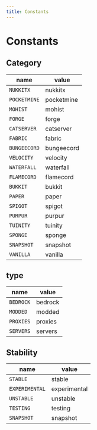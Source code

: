 ```yaml
---
title: Constants
---
```


# Constants

## Category

| name       | value      |
| ---------- | ---------- |
| `NUKKITX`    | nukkitx    |
| `POCKETMINE` | pocketmine |
| `MOHIST`     | mohist     |
| `FORGE`      | forge      |
| `CATSERVER`  | catserver  |
| `FABRIC`     | fabric     |
| `BUNGEECORD` | bungeecord |
| `VELOCITY`   | velocity   |
| `WATERFALL`  | waterfall  |
| `FLAMECORD`  | flamecord  |
| `BUKKIT`     | bukkit     |
| `PAPER`      | paper      |
| `SPIGOT`     | spigot     |
| `PURPUR`     | purpur     |
| `TUINITY`    | tuinity    |
| `SPONGE`     | sponge     |
| `SNAPSHOT`   | snapshot   |
| `VANILLA`    | vanilla    |

## type

| name    | value   |
| ------- | ------- |
| `BEDROCK` | bedrock |
| `MODDED`  | modded  |
| `PROXIES` | proxies |
| `SERVERS` | servers |

## Stability

| name         | value        |
| ------------ | ------------ |
| `STABLE`       | stable       |
| `EXPERIMENTAL` | experimental |
| `UNSTABLE`     | unstable     |
| `TESTING`      | testing      |
| `SNAPSHOT`     | snapshot     |
